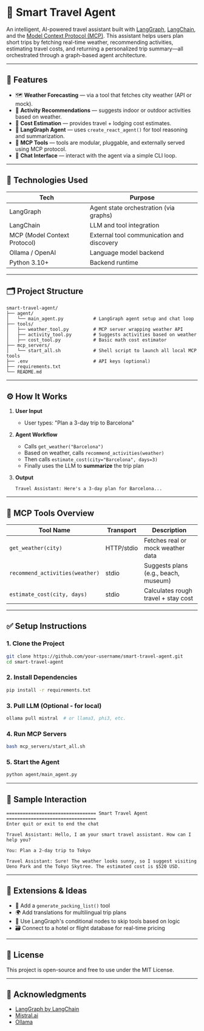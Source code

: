 
# 🧠 Smart Travel Agent

An intelligent, AI-powered travel assistant built with [LangGraph](https://github.com/langchain-ai/langgraph), [LangChain](https://github.com/langchain-ai/langchain), and the [Model Context Protocol (MCP)](https://github.com/langchain-ai/langgraph/tree/main/libs/mcp). This assistant helps users plan short trips by fetching real-time weather, recommending activities, estimating travel costs, and returning a personalized trip summary—all orchestrated through a graph-based agent architecture.

---

## 🌟 Features

- 🗺️ **Weather Forecasting** — via a tool that fetches city weather (API or mock).
- 🎯 **Activity Recommendations** — suggests indoor or outdoor activities based on weather.
- 💸 **Cost Estimation** — provides travel + lodging cost estimates.
- 🤖 **LangGraph Agent** — uses `create_react_agent()` for tool reasoning and summarization.
- 🧰 **MCP Tools** — tools are modular, pluggable, and externally served using MCP protocol.
- 💬 **Chat Interface** — interact with the agent via a simple CLI loop.

---

## 🧠 Technologies Used

| Tech             | Purpose                                     |
|------------------|---------------------------------------------|
| LangGraph        | Agent state orchestration (via graphs)      |
| LangChain        | LLM and tool integration                    |
| MCP (Model Context Protocol) | External tool communication and discovery |
| Ollama / OpenAI  | Language model backend                      |
| Python 3.10+     | Backend runtime                             |

---

## 🗂 Project Structure

```
smart-travel-agent/
├── agent/
│   └── main_agent.py           # LangGraph agent setup and chat loop
├── tools/
│   ├── weather_tool.py         # MCP server wrapping weather API
│   ├── activity_tool.py        # Suggests activities based on weather
│   ├── cost_tool.py            # Basic math cost estimator
├── mcp_servers/
│   └── start_all.sh            # Shell script to launch all local MCP tools
├── .env                        # API keys (optional)
├── requirements.txt
└── README.md
```

---

## ⚙️ How It Works

1. **User Input**  
   - User types: "Plan a 3-day trip to Barcelona"

2. **Agent Workflow**
   - Calls `get_weather("Barcelona")`
   - Based on weather, calls `recommend_activities(weather)`
   - Then calls `estimate_cost(city="Barcelona", days=3)`
   - Finally uses the LLM to **summarize** the trip plan

3. **Output**
   ```
   Travel Assistant: Here's a 3-day plan for Barcelona...
   ```

---

## 🔧 MCP Tools Overview

| Tool Name              | Transport | Description                             |
|------------------------|-----------|-----------------------------------------|
| `get_weather(city)`    | HTTP/stdio | Fetches real or mock weather data       |
| `recommend_activities(weather)` | stdio | Suggests plans (e.g., beach, museum)   |
| `estimate_cost(city, days)` | stdio | Calculates rough travel + stay cost    |

---

## ✅ Setup Instructions

### 1. Clone the Project

```bash
git clone https://github.com/your-username/smart-travel-agent.git
cd smart-travel-agent
```

### 2. Install Dependencies

```bash
pip install -r requirements.txt
```

### 3. Pull LLM (Optional - for local)

```bash
ollama pull mistral  # or llama3, phi3, etc.
```

### 4. Run MCP Servers

```bash
bash mcp_servers/start_all.sh
```

### 5. Start the Agent

```bash
python agent/main_agent.py
```

---

## 💬 Sample Interaction

```
================================= Smart Travel Agent =================================
Enter quit or exit to end the chat

Travel Assistant: Hello, I am your smart travel assistant. How can I help you?

You: Plan a 2-day trip to Tokyo

Travel Assistant: Sure! The weather looks sunny, so I suggest visiting Ueno Park and the Tokyo Skytree. The estimated cost is $520 USD.
```

---

## 🧩 Extensions & Ideas

- 🧳 Add a `generate_packing_list()` tool
- 🌍 Add translations for multilingual trip plans
- 🧠 Use LangGraph's conditional nodes to skip tools based on logic
- 🗃️ Connect to a hotel or flight database for real-time pricing

---

## 📜 License

This project is open-source and free to use under the MIT License.

---

## 🙌 Acknowledgments

- [LangGraph by LangChain](https://github.com/langchain-ai/langgraph)
- [Mistral.ai](https://mistral.ai)
- [Ollama](https://ollama.com)
